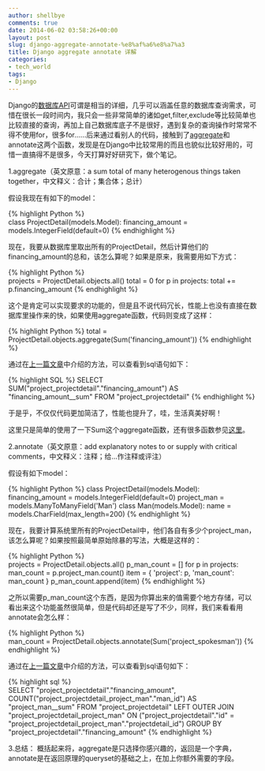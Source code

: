 ```yaml
---
author: shellbye
comments: true
date: 2014-06-02 03:58:26+00:00
layout: post
slug: django-aggregate-annotate-%e8%af%a6%e8%a7%a3
title: Django aggregate annotate 详解
categories:
- tech_world
tags:
- Django
---
```


Django的[数据库API](https://docs.djangoproject.com/en/dev/ref/models/querysets/)可谓是相当的详细，几乎可以涵盖任意的数据库查询需求，可惜在很长一段时间内，我只会一些非常简单的诸如get,filter,exclude等比较简单也比较直接的查询，再加上自己数据库底子不是很好，遇到复杂的查询操作时常常不得不使用for，很多for......后来通过看别人的代码，接触到了[aggregate](https://docs.djangoproject.com/en/dev/topics/db/aggregation/)和annotate这两个函数，发现是在Django中比较常用的而且也貌似比较好用的，可惜一直搞得不是很多，今天打算好好研究下，做个笔记。

1.aggregate（英文原意：a sum total of many heterogenous things taken together，中文释义：合计；集合体；总计）

假设我现在有如下的model：

{% highlight Python %}  
class ProjectDetail(models.Model):
    financing_amount = models.IntegerField(default=0)
{% endhighlight %}

现在，我要从数据库里取出所有的ProjectDetail，然后计算他们的financing_amount的总和，该怎么算呢？如果是原来，我需要用如下方式：

{% highlight Python %}  
projects = ProjectDetail.objects.all()
total = 0
for p in projects:
    total += p.financing_amount
{% endhighlight %}

这个是肯定可以实现要求的功能的，但是且不说代码冗长，性能上也没有直接在数据库里操作来的快，如果使用aggregate函数，代码则变成了这样：

{% highlight Python %}
total = ProjectDetail.objects.aggregate(Sum('financing_amount'))
{% endhighlight %}

通过在[上一篇文章](http://www.shellbye.com/blog/%E6%8A%80%E6%9C%AF%E4%B8%96%E7%95%8C/django-f-expression/)中介绍的方法，可以查看到sql语句如下：

{% highlight SQL %}
SELECT SUM("project_projectdetail"."financing_amount") AS "financing_amount__sum" FROM "project_projectdetail"
{% endhighlight %}

于是乎，不仅仅代码更加简洁了，性能也提升了，哇，生活真美好啊！

这里只是简单的使用了一下Sum这个aggregate函数，还有很多函数参见[这里](https://docs.djangoproject.com/en/dev/ref/models/querysets/#id5)。



2.annotate（英文原意：add explanatory notes to or supply with critical comments，中文释义：注释；给…作注释或评注）

假设有如下model：


{% highlight Python %}
class ProjectDetail(models.Model):
    financing_amount = models.IntegerField(default=0)
    project_man = models.ManyToManyField('Man')
class Man(models.Model):
    name = models.CharField(max_length=200)
{% endhighlight %}

现在，我要计算系统里所有的ProjectDetail中，他们各自有多少个project_man，该怎么算呢？如果按照最简单原始除暴的写法，大概是这样的：

{% highlight Python %}        
projects = ProjectDetail.objects.all()
p_man_count = []
for p in projects:
    man_count = p.project_man.count()
    item = {
        'project': p,
        'man_count': man_count
    }
    p_man_count.append(item)
{% endhighlight %}

之所以需要p_man_count这个东西，是因为你算出来的值需要个地方存储，可以看出来这个功能虽然很简单，但是代码却还是写了不少，同样，我们来看看用annotate会怎么样：

{% highlight Python %}   
man_count = ProjectDetail.objects.annotate(Sum('project_spokesman'))
{% endhighlight %}

通过在[上一篇文章](http://www.shellbye.com/blog/%E6%8A%80%E6%9C%AF%E4%B8%96%E7%95%8C/django-f-expression/)中介绍的方法，可以查看到sql语句如下：


{% highlight sql %}  
SELECT "project_projectdetail"."financing_amount", COUNT("project_projectdetail_project_man"."man_id") AS "project_man__sum" FROM "project_projectdetail" LEFT OUTER JOIN "project_projectdetail_project_man" ON ("project_projectdetail"."id" = "project_projectdetail_project_man"."projectdetail_id") GROUP BY "project_projectdetail"."financing_amount"
 {% endhighlight %}   



3.总结：
概括起来将，aggregate是只选择你感兴趣的，返回是一个字典，annotate是在返回原理的queryset的基础之上，在加上你额外需要的字段。
